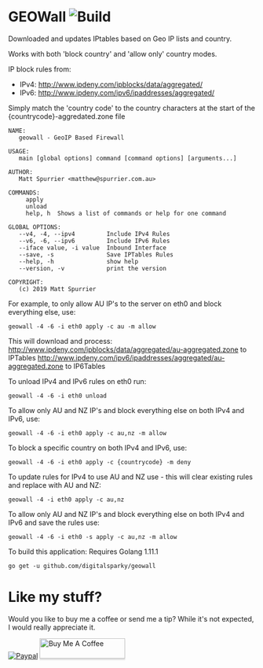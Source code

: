 # GEOWall ![Build](https://github.com/github/docs/actions/workflows/release.yml/badge.svg)

Downloaded and updates IPtables based on Geo IP lists and country.

Works with both 'block country' and 'allow only' country modes.

IP block rules from:
- IPv4: http://www.ipdeny.com/ipblocks/data/aggregated/
- IPv6: http://www.ipdeny.com/ipv6/ipaddresses/aggregated/

Simply match the 'country code' to the country characters at the start of the {countrycode}-aggredated.zone file

```
NAME:
   geowall - GeoIP Based Firewall

USAGE:
   main [global options] command [command options] [arguments...]

AUTHOR:
   Matt Spurrier <matthew@spurrier.com.au>

COMMANDS:
     apply
     unload
     help, h  Shows a list of commands or help for one command

GLOBAL OPTIONS:
   --v4, -4, --ipv4         Include IPv4 Rules
   --v6, -6, --ipv6         Include IPv6 Rules
   --iface value, -i value  Inbound Interface
   --save, -s               Save IPTables Rules
   --help, -h               show help
   --version, -v            print the version

COPYRIGHT:
   (c) 2019 Matt Spurrier
```

For example, to only allow AU IP's to the server on eth0 and block everything else, use:

```
geowall -4 -6 -i eth0 apply -c au -m allow
```

This will download and process:
http://www.ipdeny.com/ipblocks/data/aggregated/au-aggregated.zone to IPTables
http://www.ipdeny.com/ipv6/ipaddresses/aggregated/au-aggregated.zone to IP6Tables

To unload IPv4 and IPv6 rules on eth0 run:

```
geowall -4 -6 -i eth0 unload
```

To allow only AU and NZ IP's and block everything else on both IPv4 and IPv6, use:

```
geowall -4 -6 -i eth0 apply -c au,nz -m allow
```

To block a specific country on both IPv4 and IPv6, use:

```
geowall -4 -6 -i eth0 apply -c {countrycode} -m deny
```

To update rules for IPv4 to use AU and NZ use - this will clear existing rules and replace with AU and NZ:

```
geowall -4 -i eth0 apply -c au,nz
```

To allow only AU and NZ IP's and block everything else on both IPv4 and IPv6 and save the rules use:

```
geowall -4 -6 -i eth0 -s apply -c au,nz -m allow
```

To build this application:
Requires Golang 1.11.1

```
go get -u github.com/digitalsparky/geowall
```

# Like my stuff?

Would you like to buy me a coffee or send me a tip?
While it's not expected, I would really appreciate it.

[![Paypal](https://www.paypalobjects.com/webstatic/mktg/Logo/pp-logo-100px.png)](https://paypal.me/MattSpurrier) <a href="https://www.buymeacoffee.com/digitalsparky" target="_blank"><img src="https://www.buymeacoffee.com/assets/img/custom_images/white_img.png" alt="Buy Me A Coffee" style="height: 41px !important;width: 174px !important;box-shadow: 0px 3px 2px 0px rgba(190, 190, 190, 0.5) !important;-webkit-box-shadow: 0px 3px 2px 0px rgba(190, 190, 190, 0.5) !important;" ></a>
